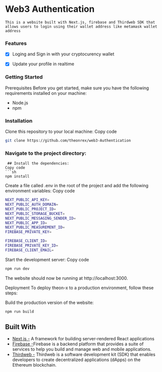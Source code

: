 # Web3 Authentication


` This is a website built with Next.js, firebase and Thirdweb SDK that allows users to login using their wallet address like metamask wallet address `

### Features
- [x] Loging and Sign in with your cryptocurency wallet 
- [x] Update your profile in realtime



### Getting Started
Prerequisites
Before you get started, make sure you have the following requirements installed on your machine:

- Node.js
- npm
### Installation
Clone this repository to your local machine:
Copy code
   ```sh
git clone https://github.com/theonrex/web3-Authentication

```

### Navigate to the project directory: 

```
 ## Install the dependencies:
Copy code
```sh
npm install

```
Create a file called .env in the root of the project and add the following environment variables:
Copy code
```sh
NEXT_PUBLIC_API_KEY=
NEXT_PUBLIC_AUTH_DOMAIN=
NEXT_PUBLIC_PROJECT_ID=
NEXT_PUBLIC_STORAGE_BUCKET=
NEXT_PUBLIC_MESSAGING_SENDER_ID=
NEXT_PUBLIC_APP_ID=
NEXT_PUBLIC_MEASUREMENT_ID=
FIREBASE_PRIVATE_KEY= 

FIREBASE_CLIENT_ID=
FIREBASE_PRIVATE_KEY_ID=
FIREBASE_CLIENT_EMAIL=
```

Start the development server:
Copy code
```sh
npm run dev

```
The website should now be running at http://localhost:3000.

Deployment
To deploy theon-x to a production environment, follow these steps:

Build the production version of the website:
```sh
npm run build

```

## Built With
* [Next.js -](https://nextjs.org/)  A framework for building server-rendered React applications
* [Firebase -](https://console.firebase.google.com/)Firebase is a backend platform that provides a suite of services to help you build and manage web and mobile applications.
* [ Thirdweb -](https://thirdweb.com/) Thirdweb is a software development kit (SDK) that enables developers to create decentralized applications (dApps) on the Ethereum blockchain.




